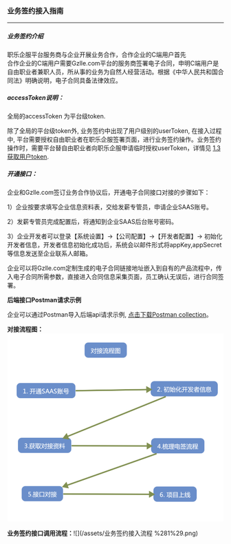 ### 业务签约接入指南

---

##### 业务签约介绍

职乐企服平台服务商与企业开展业务合作，合作企业的C端用户首先  
合作企业的C端用户需要Gzlle.com平台的服务商签署电子合同，申明C端用户是自由职业者兼职人员，所从事的业务为自然人经营活动。根据《中华人民共和国合同法》明确说明，电子合同具备法律效应。

##### accessToken说明：

全局的accessToken 为平台级token.

除了全局的平台级token外, 业务签约中出现了用户级别的userToken, 在接入过程中, 平台需要授权自由职业者在职乐企服签署页面，进行业务签约操作。业务签约操作时，需要平台替自由职业者向职乐企服申请临时授权userToken，详情见 [1.3获取用户token](/huo-qu-yong-hu-token.md).

##### 开通接口：

企业和Gzlle.com签订业务合作协议后，开通电子合同接口对接的步骤如下：

1）企业按要求填写企业信息资料表，交给发薪专管员，申请企业SAAS账号。

2）发薪专管员完成配置后，将通知到企业SAAS后台账号密码。

3）企业开发者可以登录【系统设置】-&gt;【公司配置】-&gt;【开发者配置】-&gt; 初始化开发者信息，开发者信息初始化成功后，系统会以邮件形式将appKey,appSecret等信息发送至企业联系人邮箱。

企业可以将Gzlle.com定制生成的电子合同链接地址嵌入到自有的产品流程中，传入电子合同所需参数，直接进入合同信息采集页面，员工确认无误后，进行合同签署。

**后端接口Postman请求示例**

企业可以通过Postman导入后端api请求示例, [点击下载Postman collection](https://imagine-1254268680.cos.ap-shanghai.myqcloud.com/openapi/openapi.gzlle.com-v1.1.postman_collection)。

**对接流程图：**![](/assets/import1.png)

**业务签约接口调用流程：**![](/assets/业务签约接入流程 %281%29.png)

